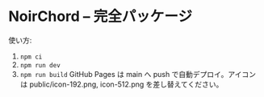 # NoirChord – 完全パッケージ
使い方:
1) `npm ci`
2) `npm run dev`
3) `npm run build`
GitHub Pages は main へ push で自動デプロイ。アイコンは public/icon-192.png, icon-512.png を差し替えてください。
